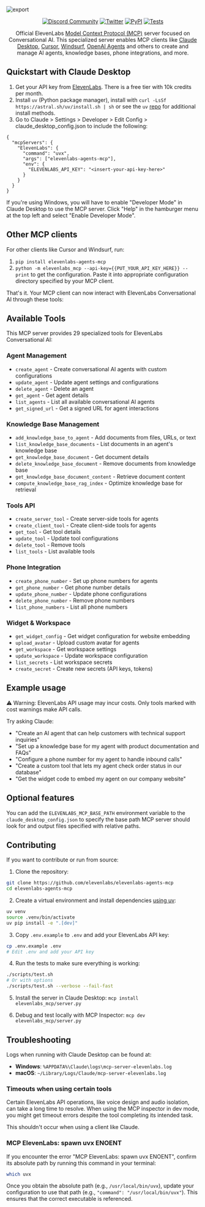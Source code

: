 ![export](https://github.com/user-attachments/assets/ee379feb-348d-48e7-899c-134f7f7cd74f)

<div class="title-block" style="text-align: center;" align="center">

  [![Discord Community](https://img.shields.io/badge/discord-@elevenlabs-000000.svg?style=for-the-badge&logo=discord&labelColor=000)](https://discord.gg/elevenlabs)
  [![Twitter](https://img.shields.io/badge/Twitter-@elevenlabsio-000000.svg?style=for-the-badge&logo=twitter&labelColor=000)](https://x.com/ElevenLabsDevs)
  [![PyPI](https://img.shields.io/badge/PyPI-elevenlabs--agents--mcp-000000.svg?style=for-the-badge&logo=pypi&labelColor=000)](https://pypi.org/project/elevenlabs-agents-mcp)
  [![Tests](https://img.shields.io/badge/tests-passing-000000.svg?style=for-the-badge&logo=github&labelColor=000)](https://github.com/elevenlabs/elevenlabs-mcp-server/actions/workflows/test.yml)

</div>


<p align="center">
  Official ElevenLabs <a href="https://github.com/modelcontextprotocol">Model Context Protocol (MCP)</a> server focused on Conversational AI. This specialized server enables MCP clients like <a href="https://www.anthropic.com/claude">Claude Desktop</a>, <a href="https://www.cursor.so">Cursor</a>, <a href="https://codeium.com/windsurf">Windsurf</a>, <a href="https://github.com/openai/openai-agents-python">OpenAI Agents</a> and others to create and manage AI agents, knowledge bases, phone integrations, and more.
</p>

## Quickstart with Claude Desktop

1. Get your API key from [ElevenLabs](https://elevenlabs.io/app/settings/api-keys). There is a free tier with 10k credits per month.
2. Install `uv` (Python package manager), install with `curl -LsSf https://astral.sh/uv/install.sh | sh` or see the `uv` [repo](https://github.com/astral-sh/uv) for additional install methods.
3. Go to Claude > Settings > Developer > Edit Config > claude_desktop_config.json to include the following:

```
{
  "mcpServers": {
    "ElevenLabs": {
      "command": "uvx",
      "args": ["elevenlabs-agents-mcp"],
      "env": {
        "ELEVENLABS_API_KEY": "<insert-your-api-key-here>"
      }
    }
  }
}

```

If you're using Windows, you will have to enable "Developer Mode" in Claude Desktop to use the MCP server. Click "Help" in the hamburger menu at the top left and select "Enable Developer Mode".

## Other MCP clients

For other clients like Cursor and Windsurf, run:
1. `pip install elevenlabs-agents-mcp`
2. `python -m elevenlabs_mcp --api-key={{PUT_YOUR_API_KEY_HERE}} --print` to get the configuration. Paste it into appropriate configuration directory specified by your MCP client.

That's it. Your MCP client can now interact with ElevenLabs Conversational AI through these tools:

## Available Tools

This MCP server provides 29 specialized tools for ElevenLabs Conversational AI:

### Agent Management
- `create_agent` - Create conversational AI agents with custom configurations
- `update_agent` - Update agent settings and configurations
- `delete_agent` - Delete an agent
- `get_agent` - Get agent details
- `list_agents` - List all available conversational AI agents
- `get_signed_url` - Get a signed URL for agent interactions

### Knowledge Base Management
- `add_knowledge_base_to_agent` - Add documents from files, URLs, or text
- `list_knowledge_base_documents` - List documents in an agent's knowledge base
- `get_knowledge_base_document` - Get document details
- `delete_knowledge_base_document` - Remove documents from knowledge base
- `get_knowledge_base_document_content` - Retrieve document content
- `compute_knowledge_base_rag_index` - Optimize knowledge base for retrieval

### Tools API
- `create_server_tool` - Create server-side tools for agents
- `create_client_tool` - Create client-side tools for agents
- `get_tool` - Get tool details
- `update_tool` - Update tool configurations
- `delete_tool` - Remove tools
- `list_tools` - List available tools

### Phone Integration
- `create_phone_number` - Set up phone numbers for agents
- `get_phone_number` - Get phone number details
- `update_phone_number` - Update phone configurations
- `delete_phone_number` - Remove phone numbers
- `list_phone_numbers` - List all phone numbers

### Widget & Workspace
- `get_widget_config` - Get widget configuration for website embedding
- `upload_avatar` - Upload custom avatar for agents
- `get_workspace` - Get workspace settings
- `update_workspace` - Update workspace configuration
- `list_secrets` - List workspace secrets
- `create_secret` - Create new secrets (API keys, tokens)

## Example usage

⚠️ Warning: ElevenLabs API usage may incur costs. Only tools marked with cost warnings make API calls.

Try asking Claude:

- "Create an AI agent that can help customers with technical support inquiries"
- "Set up a knowledge base for my agent with product documentation and FAQs"
- "Configure a phone number for my agent to handle inbound calls"
- "Create a custom tool that lets my agent check order status in our database"
- "Get the widget code to embed my agent on our company website"

## Optional features

You can add the `ELEVENLABS_MCP_BASE_PATH` environment variable to the `claude_desktop_config.json` to specify the base path MCP server should look for and output files specified with relative paths.

## Contributing

If you want to contribute or run from source:

1. Clone the repository:

```bash
git clone https://github.com/elevenlabs/elevenlabs-agents-mcp
cd elevenlabs-agents-mcp
```

2. Create a virtual environment and install dependencies [using uv](https://github.com/astral-sh/uv):

```bash
uv venv
source .venv/bin/activate
uv pip install -e ".[dev]"
```

3. Copy `.env.example` to `.env` and add your ElevenLabs API key:

```bash
cp .env.example .env
# Edit .env and add your API key
```

4. Run the tests to make sure everything is working:

```bash
./scripts/test.sh
# Or with options
./scripts/test.sh --verbose --fail-fast
```

5. Install the server in Claude Desktop: `mcp install elevenlabs_mcp/server.py`

6. Debug and test locally with MCP Inspector: `mcp dev elevenlabs_mcp/server.py`

## Troubleshooting

Logs when running with Claude Desktop can be found at:

- **Windows**: `%APPDATA%\Claude\logs\mcp-server-elevenlabs.log`
- **macOS**: `~/Library/Logs/Claude/mcp-server-elevenlabs.log`

### Timeouts when using certain tools

Certain ElevenLabs API operations, like voice design and audio isolation, can take a long time to resolve. When using the MCP inspector in dev mode, you might get timeout errors despite the tool completing its intended task.

This shouldn't occur when using a client like Claude.

### MCP ElevenLabs: spawn uvx ENOENT

If you encounter the error "MCP ElevenLabs: spawn uvx ENOENT", confirm its absolute path by running this command in your terminal:

```bash
which uvx
```

Once you obtain the absolute path (e.g., `/usr/local/bin/uvx`), update your configuration to use that path (e.g., `"command": "/usr/local/bin/uvx"`). This ensures that the correct executable is referenced.



